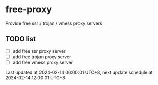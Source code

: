 
# free-proxy
Provide free ssr / trojan / vmess proxy servers


## TODO list
- [ ] add free ssr proxy server
- [ ] add free trojan proxy server
- [ ] add free vmess proxy server

Last updated at 2024-02-14 06:00:01 UTC+8, next update schedule at 2024-02-14 12:00:01 UTC+8

